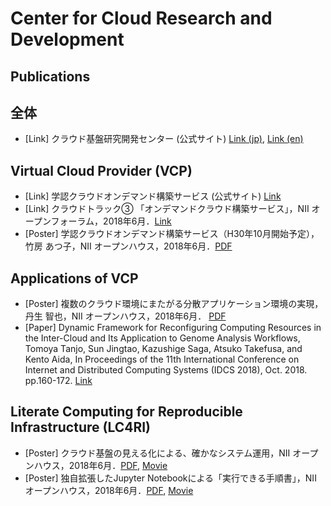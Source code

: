# Center for Cloud Research and Development

## Publications

## 全体
- [Link] クラウド基盤研究開発センター (公式サイト) [Link (jp)](https://www.nii.ac.jp/research/centers/ccrd/), [Link (en)](https://www.nii.ac.jp/en/research/centers/ccrd/)

## Virtual Cloud Provider (VCP)
- [Link] 学認クラウドオンデマンド構築サービス (公式サイト) [Link](https://cloud.gakunin.jp/ocs/)
- [Link] クラウドトラック③ 「オンデマンドクラウド構築サービス」，NII オープンフォーラム，2018年6月．[Link](https://www.nii.ac.jp/service/openforum2018/track/day2_6.html)
- [Poster] 学認クラウドオンデマンド構築サービス（H30年10月開始予定），竹房 あつ子，NII オープンハウス，2018年6月．[PDF](https://www.nii.ac.jp/event/openhouse/2018/upload/A19-2-2018.pdf)

## Applications of VCP
- [Poster] 複数のクラウド環境にまたがる分散アプリケーション環境の実現，丹生 智也，NII オープンハウス，2018年6月． [PDF](https://www.nii.ac.jp/event/openhouse/2018/upload/A19-1-2018.pdf)
- [Paper] Dynamic Framework for Reconfiguring Computing Resources in the Inter-Cloud and Its Application to Genome Analysis Workflows, Tomoya Tanjo, Sun Jingtao, Kazushige Saga, Atsuko Takefusa, and Kento Aida, In Proceedings of the 11th International Conference on Internet and Distributed Computing Systems (IDCS 2018), Oct. 2018. pp.160-172. [Link](https://doi.org/10.1007/978-3-030-02738-4_14)

## Literate Computing for Reproducible Infrastructure (LC4RI)
- [Poster] クラウド基盤の見える化による、確かなシステム運用，NII オープンハウス，2018年6月．[PDF](https://www.nii.ac.jp/event/openhouse/2018/upload/A17-2018.pdf), [Movie](https://youtu.be/8LNQAaQr2Js)
- [Poster] 独自拡張したJupyter Notebookによる「実行できる手順書」，NII オープンハウス，2018年6月．[PDF](https://www.nii.ac.jp/event/openhouse/2018/upload/A18-2018.pdf), [Movie](https://youtu.be/bLaVuNpntT8)

